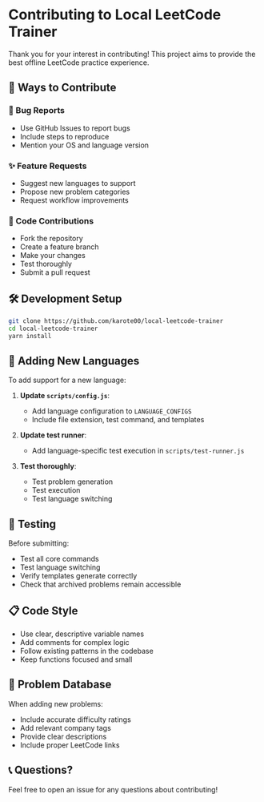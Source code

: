 # Contributing to Local LeetCode Trainer

Thank you for your interest in contributing! This project aims to provide the best offline LeetCode practice experience.

## 🚀 Ways to Contribute

### 🐛 Bug Reports
- Use GitHub Issues to report bugs
- Include steps to reproduce
- Mention your OS and language version

### ✨ Feature Requests
- Suggest new languages to support
- Propose new problem categories
- Request workflow improvements

### 🔧 Code Contributions
- Fork the repository
- Create a feature branch
- Make your changes
- Test thoroughly
- Submit a pull request

## 🛠️ Development Setup

```bash
git clone https://github.com/karote00/local-leetcode-trainer
cd local-leetcode-trainer
yarn install
```

## 📝 Adding New Languages

To add support for a new language:

1. **Update `scripts/config.js`**:
   - Add language configuration to `LANGUAGE_CONFIGS`
   - Include file extension, test command, and templates

2. **Update test runner**:
   - Add language-specific test execution in `scripts/test-runner.js`

3. **Test thoroughly**:
   - Test problem generation
   - Test execution
   - Test language switching

## 🧪 Testing

Before submitting:
- Test all core commands
- Test language switching
- Verify templates generate correctly
- Check that archived problems remain accessible

## 📋 Code Style

- Use clear, descriptive variable names
- Add comments for complex logic
- Follow existing patterns in the codebase
- Keep functions focused and small

## 🎯 Problem Database

When adding new problems:
- Include accurate difficulty ratings
- Add relevant company tags
- Provide clear descriptions
- Include proper LeetCode links

## 📞 Questions?

Feel free to open an issue for any questions about contributing!